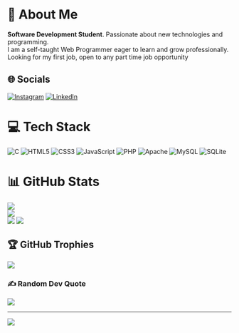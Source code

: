 # 💫 About Me
<strong>Software Development Student</strong>. Passionate about new technologies and programming.<br>I am a self-taught Web Programmer eager to learn and grow professionally.<br>Looking for my first job, open to any part time job opportunity


## 🌐 Socials
[![Instagram](https://img.shields.io/badge/Instagram-%23E4405F.svg?logo=Instagram&logoColor=white)](https://instagram.com/leandroblandi) [![LinkedIn](https://img.shields.io/badge/LinkedIn-%230077B5.svg?logo=linkedin&logoColor=white)](https://www.linkedin.com/in/leandro-blandi-987154236/) 

# 💻 Tech Stack
![C](https://img.shields.io/badge/c-%2300599C.svg?style=for-the-badge&logo=c&logoColor=white) ![HTML5](https://img.shields.io/badge/html5-%23E34F26.svg?style=for-the-badge&logo=html5&logoColor=white) ![CSS3](https://img.shields.io/badge/css3-%231572B6.svg?style=for-the-badge&logo=css3&logoColor=white) ![JavaScript](https://img.shields.io/badge/javascript-%23323330.svg?style=for-the-badge&logo=javascript&logoColor=%23F7DF1E) ![PHP](https://img.shields.io/badge/php-%23777BB4.svg?style=for-the-badge&logo=php&logoColor=white) ![Apache](https://img.shields.io/badge/apache-%23D42029.svg?style=for-the-badge&logo=apache&logoColor=white) ![MySQL](https://img.shields.io/badge/mysql-%2300f.svg?style=for-the-badge&logo=mysql&logoColor=white) ![SQLite](https://img.shields.io/badge/sqlite-%2307405e.svg?style=for-the-badge&logo=sqlite&logoColor=white)
# 📊 GitHub Stats
![](https://github-readme-stats.vercel.app/api?username=leandroblandi&theme=material-palenight&hide_border=true&include_all_commits=false&count_private=true)<br/>
![](https://github-readme-streak-stats.herokuapp.com/?user=leandroblandi&theme=material-palenight&hide_border=true)<br/>
![](https://github-readme-stats.vercel.app/api/top-langs/?username=leandroblandi&theme=material-palenight&hide_border=true&include_all_commits=false&count_private=true&layout=compact)
![](https://github-profile-summary-cards.vercel.app/api/cards/profile-details?username=leandroblandi&theme=material-palenight)

## 🏆 GitHub Trophies
![](https://github-profile-trophy.vercel.app/?username=leandroblandi&theme=radical&no-frame=false&no-bg=true&margin-w=4)

### ✍️ Random Dev Quote
![](https://quotes-github-readme.vercel.app/api?type=horizontal&theme=radical)

---
[![](https://visitcount.itsvg.in/api?id=leandroblandi&icon=0&color=0)](https://visitcount.itsvg.in)


